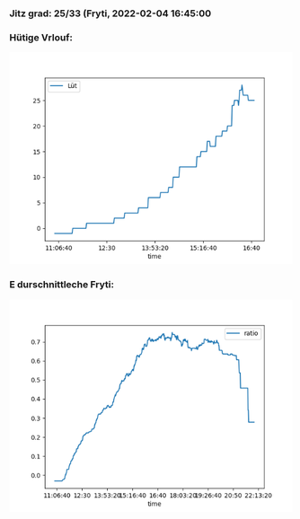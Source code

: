 ### Jitz grad: 25/33 (Fryti, 2022-02-04 16:45:00

### Hütige Vrlouf:
![Graph](Today.png)

### E durschnittleche Fryti:
![Graph](Fryti.png)